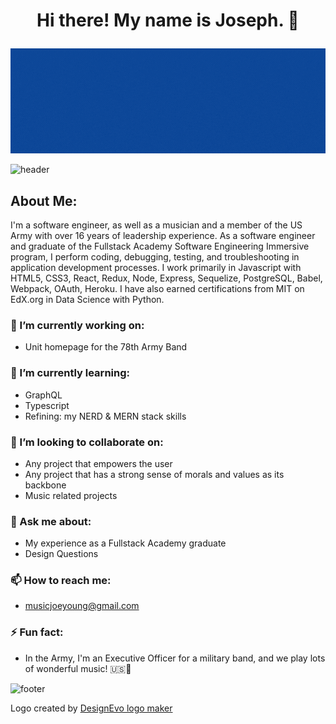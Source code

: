 

# <p align="center">Hi there! My name is Joseph. 👋</p>
<p align="center">
  <img  src="/software engineer, fullstack developer, cool person (2).gif" alt=""/>
  </p>
  
![header](https://capsule-render.vercel.app/api?color=auto)

## About Me:
I'm a software engineer, as well as a musician and a member of the US Army with over 16 years of leadership experience. As a software engineer and graduate of the Fullstack Academy Software Engineering Immersive program, I perform coding, debugging, testing, and troubleshooting in application development processes. I work primarily in Javascript with HTML5, CSS3, React, Redux, Node, Express, Sequelize, PostgreSQL, Babel, Webpack, OAuth, Heroku. I have also earned certifications from MIT on EdX.org in Data Science with Python.


### 🔭 I’m currently working on:
- Unit homepage for the 78th Army Band
### 🌱 I’m currently learning:
- GraphQL
- Typescript
- Refining: my NERD & MERN stack skills
### 👯 I’m looking to collaborate on:
- Any project that empowers the user
- Any project that has a strong sense of morals and values as its backbone
- Music related projects
### 💬 Ask me about:
- My experience as a Fullstack Academy graduate
- Design Questions
### 📫 How to reach me:
- musicjoeyoung@gmail.com
### ⚡ Fun fact:
- In the Army, I'm an Executive Officer for a military band, and we play lots of wonderful music! 🇺🇸🎵



![footer](https://capsule-render.vercel.app/api?color=auto&section=footer&height=400)


<div>Logo created by <a href="https://www.designevo.com/" title="Free Online Logo Maker">DesignEvo logo maker</a></div>
